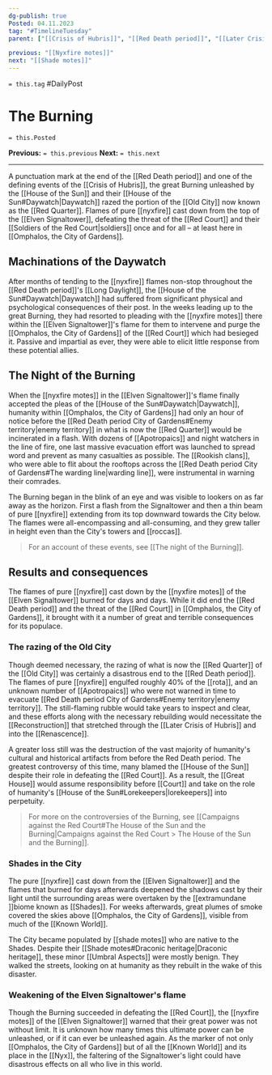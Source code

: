 ```yaml
---
dg-publish: true
Posted: 04.11.2023
tag: "#TimelineTuesday"
parent: ["[[Crisis of Hubris]]", "[[Red Death period]]", "[[Later Crisis of Hubris]]", "[[Reconstruction]]", "[[Elven Signaltower]]", "[[Campaigns against the Red Court]]", "[[Omphalos, the City of Gardens]]"]

previous: "[[Nyxfire motes]]"
next: "[[Shade motes]]"
---
```

`= this.tag` #DailyPost 
# The Burning
`= this.Posted`

**Previous:** `= this.previous`
**Next:** `= this.next`

---

A punctuation mark at the end of the [[Red Death period]] and one of the defining events of the [[Crisis of Hubris]], the great Burning unleashed by the [[House of the Sun]] and their [[House of the Sun#Daywatch|Daywatch]] razed the portion of the [[Old City]] now known as the [[Red Quarter]]. Flames of pure [[nyxfire]] cast down from the top of the [[Elven Signaltower]], defeating the threat of the [[Red Court]] and their [[Soldiers of the Red Court|soldiers]] once and for all – at least here in [[Omphalos, the City of Gardens]].

## Machinations of the Daywatch

After months of tending to the [[nyxfire]] flames non-stop throughout the [[Red Death period]]'s [[Long Daylight]], the [[House of the Sun#Daywatch|Daywatch]] had suffered from significant physical and psychological consequences of their post. In the weeks leading up to the great Burning, they had resorted to pleading with the [[nyxfire motes]] there within the [[Elven Signaltower]]'s flame for them to intervene and purge the [[Omphalos, the City of Gardens]] of the [[Red Court]] which had besieged it. Passive and impartial as ever, they were able to elicit little response from these potential allies.

## The Night of the Burning

When the [[nyxfire motes]] in the [[Elven Signaltower]]'s flame finally accepted the pleas of the [[House of the Sun#Daywatch|Daywatch]], humanity within [[Omphalos, the City of Gardens]] had only an hour of notice before the [[Red Death period City of Gardens#Enemy territory|enemy territory]] in what is now the [[Red Quarter]] would be incinerated in a flash. With dozens of [[Apotropaics]] and night watchers in the line of fire, one last massive evacuation effort was launched to spread word and prevent as many casualties as possible. The [[Rookish clans]], who were able to flit about the rooftops across the [[Red Death period City of Gardens#The warding line|warding line]], were instrumental in warning their comrades.

The Burning began in the blink of an eye and was visible to lookers on as far away as the horizon. First a flash from the Signaltower and then a thin beam of pure [[nyxfire]] extending from its top downward towards the City below. The flames were all-encompassing and all-consuming, and they grew taller in height even than the City's towers and [[roccas]].

> For an account of these events, see [[The night of the Burning]].

## Results and consequences

The flames of pure [[nyxfire]] cast down by the [[nyxfire motes]] of the [[Elven Signaltower]] burned for days and days. While it did end the [[Red Death period]] and the threat of the [[Red Court]] in [[Omphalos, the City of Gardens]], it brought with it a number of great and terrible consequences for its populace.

### The razing of the Old City

Though deemed necessary, the razing of what is now the [[Red Quarter]] of the [[Old City]] was certainly a disastrous end to the [[Red Death period]]. The flames of pure [[nyxfire]] engulfed roughly 40% of the [[rota]], and an unknown number of [[Apotropaics]] who were not warned in time to evacuate [[Red Death period City of Gardens#Enemy territory|enemy territory]]. The still-flaming rubble would take years to inspect and clear, and these efforts along with the necessary rebuilding would necessitate the [[Reconstruction]] that stretched through the [[Later Crisis of Hubris]] and into the [[Renascence]].

A greater loss still was the destruction of the vast majority of humanity's cultural and historical artifacts from before the Red Death period. The greatest controversy of this time, many blamed the [[House of the Sun]] despite their role in defeating the [[Red Court]]. As a result, the [[Great House]] would assume responsibility before [[Court]] and take on the role of humanity's [[House of the Sun#Lorekeepers|lorekeepers]] into perpetuity.

> For more on the controversies of the Burning, see [[Campaigns against the Red Court#The House of the Sun and the Burning|Campaigns against the Red Court > The House of the Sun and the Burning]].

### Shades in the City

The pure [[nyxfire]] cast down from the [[Elven Signaltower]] and the flames that burned for days afterwards deepened the shadows cast by their light until the surrounding areas were overtaken by the [[extramundane ]]biome known as [[Shades]]. For weeks afterwards, great plumes of smoke covered the skies above [[Omphalos, the City of Gardens]], visible from much of the [[Known World]].

The City became populated by [[shade motes]] who are native to the Shades. Despite their [[Shade motes#Draconic heritage|Draconic heritage]], these minor [[Umbral Aspects]] were mostly benign. They walked the streets, looking on at humanity as they rebuilt in the wake of this disaster.

### Weakening of the Elven Signaltower's flame

Though the Burning succeeded in defeating the [[Red Court]], the [[nyxfire motes]] of the [[Elven Signaltower]] warned that their great power was not without limit. It is unknown how many times this ultimate power can be unleashed, or if it can ever be unleashed again. As the marker of not only [[Omphalos, the City of Gardens]] but of all the [[Known World]] and its place in the [[Nyx]], the faltering of the Signaltower's light could have disastrous effects on all who live in this world.